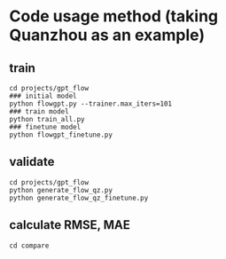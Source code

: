 # Code usage method (taking Quanzhou as an example)

## train
```
cd projects/gpt_flow
### initial model
python flowgpt.py --trainer.max_iters=101
### train model
python train_all.py
### finetune model
python flowgpt_finetune.py
```

## validate
```
cd projects/gpt_flow
python generate_flow_qz.py
python generate_flow_qz_finetune.py
```

## calculate RMSE, MAE
```
cd compare
```